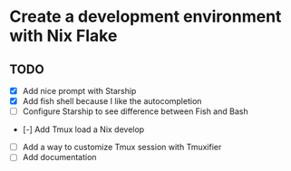 # Create a development environment with Nix Flake

## TODO

- [x] Add nice prompt with Starship
- [x] Add fish shell because I like the autocompletion
- [ ] Configure Starship to see difference between Fish and Bash
- [-] Add Tmux load a Nix develop
- [ ] Add a way to customize Tmux session with Tmuxifier
- [ ] Add documentation
